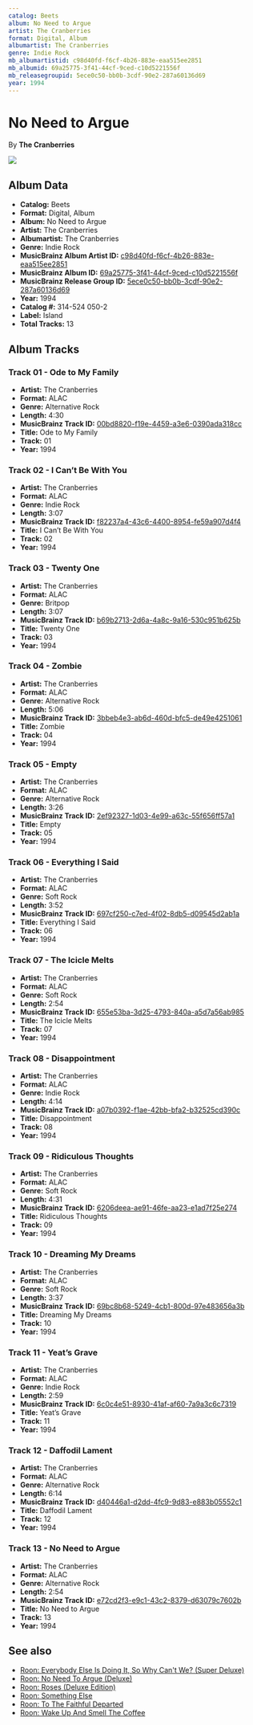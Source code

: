 ```yaml
---
catalog: Beets
album: No Need to Argue
artist: The Cranberries
format: Digital, Album
albumartist: The Cranberries
genre: Indie Rock
mb_albumartistid: c98d40fd-f6cf-4b26-883e-eaa515ee2851
mb_albumid: 69a25775-3f41-44cf-9ced-c10d5221556f
mb_releasegroupid: 5ece0c50-bb0b-3cdf-90e2-287a60136d69
year: 1994
---
```


# No Need to Argue

By **The Cranberries**

![](../../assets/beetscovers/The_Cranberries-No_Need_to_Argue.jpg)

## Album Data

- **Catalog:** Beets
- **Format:** Digital, Album
- **Album:** No Need to Argue
- **Artist:** The Cranberries
- **Albumartist:** The Cranberries
- **Genre:** Indie Rock
- **MusicBrainz Album Artist ID:** [c98d40fd-f6cf-4b26-883e-eaa515ee2851](https://musicbrainz.org/artist/c98d40fd-f6cf-4b26-883e-eaa515ee2851)
- **MusicBrainz Album ID:** [69a25775-3f41-44cf-9ced-c10d5221556f](https://musicbrainz.org/release/69a25775-3f41-44cf-9ced-c10d5221556f)
- **MusicBrainz Release Group ID:** [5ece0c50-bb0b-3cdf-90e2-287a60136d69](https://musicbrainz.org/release-group/5ece0c50-bb0b-3cdf-90e2-287a60136d69)
- **Year:** 1994
- **Catalog #:** 314-524 050-2
- **Label:** Island
- **Total Tracks:** 13

## Album Tracks

### Track 01 - Ode to My Family

- **Artist:** The Cranberries
- **Format:** ALAC
- **Genre:** Alternative Rock
- **Length:** 4:30
- **MusicBrainz Track ID:** [00bd8820-f19e-4459-a3e6-0390ada318cc](https://musicbrainz.org/recording/00bd8820-f19e-4459-a3e6-0390ada318cc)
- **Title:** Ode to My Family
- **Track:** 01
- **Year:** 1994

### Track 02 - I Can’t Be With You

- **Artist:** The Cranberries
- **Format:** ALAC
- **Genre:** Indie Rock
- **Length:** 3:07
- **MusicBrainz Track ID:** [f82237a4-43c6-4400-8954-fe59a907d4f4](https://musicbrainz.org/recording/f82237a4-43c6-4400-8954-fe59a907d4f4)
- **Title:** I Can’t Be With You
- **Track:** 02
- **Year:** 1994

### Track 03 - Twenty One

- **Artist:** The Cranberries
- **Format:** ALAC
- **Genre:** Britpop
- **Length:** 3:07
- **MusicBrainz Track ID:** [b69b2713-2d6a-4a8c-9a16-530c951b625b](https://musicbrainz.org/recording/b69b2713-2d6a-4a8c-9a16-530c951b625b)
- **Title:** Twenty One
- **Track:** 03
- **Year:** 1994

### Track 04 - Zombie

- **Artist:** The Cranberries
- **Format:** ALAC
- **Genre:** Alternative Rock
- **Length:** 5:06
- **MusicBrainz Track ID:** [3bbeb4e3-ab6d-460d-bfc5-de49e4251061](https://musicbrainz.org/recording/3bbeb4e3-ab6d-460d-bfc5-de49e4251061)
- **Title:** Zombie
- **Track:** 04
- **Year:** 1994

### Track 05 - Empty

- **Artist:** The Cranberries
- **Format:** ALAC
- **Genre:** Alternative Rock
- **Length:** 3:26
- **MusicBrainz Track ID:** [2ef92327-1d03-4e99-a63c-55f656ff57a1](https://musicbrainz.org/recording/2ef92327-1d03-4e99-a63c-55f656ff57a1)
- **Title:** Empty
- **Track:** 05
- **Year:** 1994

### Track 06 - Everything I Said

- **Artist:** The Cranberries
- **Format:** ALAC
- **Genre:** Soft Rock
- **Length:** 3:52
- **MusicBrainz Track ID:** [697cf250-c7ed-4f02-8db5-d09545d2ab1a](https://musicbrainz.org/recording/697cf250-c7ed-4f02-8db5-d09545d2ab1a)
- **Title:** Everything I Said
- **Track:** 06
- **Year:** 1994

### Track 07 - The Icicle Melts

- **Artist:** The Cranberries
- **Format:** ALAC
- **Genre:** Soft Rock
- **Length:** 2:54
- **MusicBrainz Track ID:** [655e53ba-3d25-4793-840a-a5d7a56ab985](https://musicbrainz.org/recording/655e53ba-3d25-4793-840a-a5d7a56ab985)
- **Title:** The Icicle Melts
- **Track:** 07
- **Year:** 1994

### Track 08 - Disappointment

- **Artist:** The Cranberries
- **Format:** ALAC
- **Genre:** Indie Rock
- **Length:** 4:14
- **MusicBrainz Track ID:** [a07b0392-f1ae-42bb-bfa2-b32525cd390c](https://musicbrainz.org/recording/a07b0392-f1ae-42bb-bfa2-b32525cd390c)
- **Title:** Disappointment
- **Track:** 08
- **Year:** 1994

### Track 09 - Ridiculous Thoughts

- **Artist:** The Cranberries
- **Format:** ALAC
- **Genre:** Soft Rock
- **Length:** 4:31
- **MusicBrainz Track ID:** [6206deea-ae91-46fe-aa23-e1ad7f25e274](https://musicbrainz.org/recording/6206deea-ae91-46fe-aa23-e1ad7f25e274)
- **Title:** Ridiculous Thoughts
- **Track:** 09
- **Year:** 1994

### Track 10 - Dreaming My Dreams

- **Artist:** The Cranberries
- **Format:** ALAC
- **Genre:** Soft Rock
- **Length:** 3:37
- **MusicBrainz Track ID:** [69bc8b68-5249-4cb1-800d-97e483656a3b](https://musicbrainz.org/recording/69bc8b68-5249-4cb1-800d-97e483656a3b)
- **Title:** Dreaming My Dreams
- **Track:** 10
- **Year:** 1994

### Track 11 - Yeat’s Grave

- **Artist:** The Cranberries
- **Format:** ALAC
- **Genre:** Indie Rock
- **Length:** 2:59
- **MusicBrainz Track ID:** [6c0c4e51-8930-41af-af60-7a9a3c6c7319](https://musicbrainz.org/recording/6c0c4e51-8930-41af-af60-7a9a3c6c7319)
- **Title:** Yeat’s Grave
- **Track:** 11
- **Year:** 1994

### Track 12 - Daffodil Lament

- **Artist:** The Cranberries
- **Format:** ALAC
- **Genre:** Alternative Rock
- **Length:** 6:14
- **MusicBrainz Track ID:** [d40446a1-d2dd-4fc9-9d83-e883b05552c1](https://musicbrainz.org/recording/d40446a1-d2dd-4fc9-9d83-e883b05552c1)
- **Title:** Daffodil Lament
- **Track:** 12
- **Year:** 1994

### Track 13 - No Need to Argue

- **Artist:** The Cranberries
- **Format:** ALAC
- **Genre:** Alternative Rock
- **Length:** 2:54
- **MusicBrainz Track ID:** [e72cd2f3-e9c1-43c2-8379-d63079c7602b](https://musicbrainz.org/recording/e72cd2f3-e9c1-43c2-8379-d63079c7602b)
- **Title:** No Need to Argue
- **Track:** 13
- **Year:** 1994


## See also

- [Roon: Everybody Else Is Doing It, So Why Can't We? (Super Deluxe)](../../Roon/The_Cranberries/Everybody_Else_Is_Doing_It__So_Why_Cant_We_Super_Deluxe.md)
- [Roon: No Need To Argue (Deluxe)](../../Roon/The_Cranberries/No_Need_To_Argue_Deluxe.md)
- [Roon: Roses (Deluxe Edition)](../../Roon/The_Cranberries/Roses_Deluxe_Edition.md)
- [Roon: Something Else](../../Roon/The_Cranberries/Something_Else.md)
- [Roon: To The Faithful Departed](../../Roon/The_Cranberries/To_The_Faithful_Departed.md)
- [Roon: Wake Up And Smell The Coffee](../../Roon/The_Cranberries/Wake_Up_And_Smell_The_Coffee.md)
